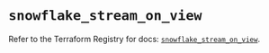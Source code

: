 # `snowflake_stream_on_view`

Refer to the Terraform Registry for docs: [`snowflake_stream_on_view`](https://registry.terraform.io/providers/snowflakedb/snowflake/2.1.1/docs/resources/stream_on_view).
